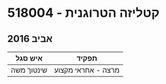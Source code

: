 # 518004 - קטליזה הטרוגנית

## אביב 2016

| איש סגל | תפקיד |
| ---- | ---- |
| שינטוך משה | מרצה - אחראי מקצוע |

